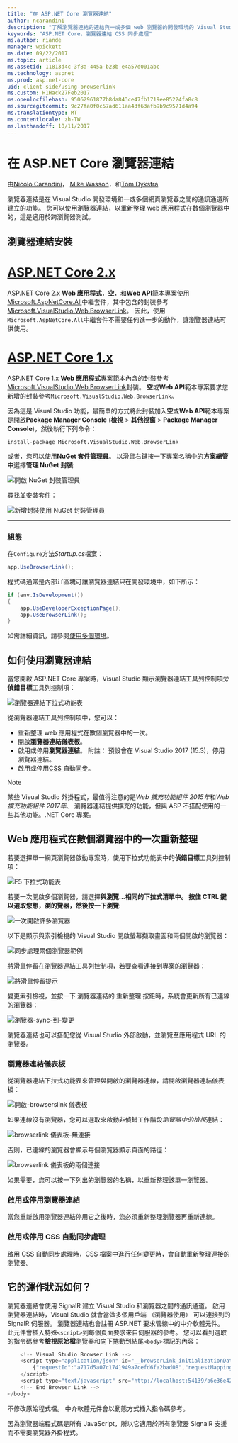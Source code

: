 ```yaml
---
title: "在 ASP.NET Core 瀏覽器連結"
author: ncarandini
description: "了解瀏覽器連結的連結與一或多個 web 瀏覽器的開發環境的 Visual Studio 功能的方式。"
keywords: "ASP.NET Core，瀏覽器連結 CSS 同步處理"
ms.author: riande
manager: wpickett
ms.date: 09/22/2017
ms.topic: article
ms.assetid: 11813d4c-3f8a-445a-b23b-e4a57d001abc
ms.technology: aspnet
ms.prod: asp.net-core
uid: client-side/using-browserlink
ms.custom: H1Hack27Feb2017
ms.openlocfilehash: 95062961877b8da843ce47fb1719ee85224fa8c8
ms.sourcegitcommit: 9c27fa0f0c57ad611aa43f63afb9b9c9571d4a94
ms.translationtype: MT
ms.contentlocale: zh-TW
ms.lasthandoff: 10/11/2017
---
```

# <a name="browser-link-in-aspnet-core"></a>在 ASP.NET Core 瀏覽器連結 

由[Nicolò Carandini](https://github.com/ncarandini)， [Mike Wasson](https://github.com/MikeWasson)，和[Tom Dykstra](https://github.com/tdykstra)

瀏覽器連結是在 Visual Studio 開發環境和一或多個網頁瀏覽器之間的通訊通道所建立的功能。 您可以使用瀏覽器連結，以重新整理 web 應用程式在數個瀏覽器中的，這是適用於跨瀏覽器測試。

## <a name="browser-link-setup"></a>瀏覽器連結安裝

# <a name="aspnet-core-2xtabaspnetcore2x"></a>[ASP.NET Core 2.x](#tab/aspnetcore2x)

ASP.NET Core 2.x **Web 應用程式**，**空**，和**Web API**範本專案使用[Microsoft.AspNetCore.All](https://www.nuget.org/packages/Microsoft.AspNetCore.All/)中繼套件，其中包含的封裝參考[Microsoft.VisualStudio.Web.BrowserLink](https://www.nuget.org/packages/Microsoft.VisualStudio.Web.BrowserLink/)。 因此，使用`Microsoft.AspNetCore.All`中繼套件不需要任何進一步的動作，讓瀏覽器連結可供使用。

# <a name="aspnet-core-1xtabaspnetcore1x"></a>[ASP.NET Core 1.x](#tab/aspnetcore1x)

ASP.NET Core 1.x **Web 應用程式**專案範本內含的封裝參考[Microsoft.VisualStudio.Web.BrowserLink](https://www.nuget.org/packages/Microsoft.VisualStudio.Web.BrowserLink/)封裝。 **空**或**Web API**範本專案要求您新增的封裝參考`Microsoft.VisualStudio.Web.BrowserLink`。

因為這是 Visual Studio 功能，最簡單的方式將此封裝加入**空**或**Web API**範本專案是開啟**Package Manager Console** (**檢視** > **其他視窗** > **Package Manager Console**)，然後執行下列命令：

```console
install-package Microsoft.VisualStudio.Web.BrowserLink
```

或者，您可以使用**NuGet 套件管理員**。 以滑鼠右鍵按一下專案名稱中的**方案總管 中**選擇**管理 NuGet 封裝**:

![開啟 NuGet 封裝管理員](using-browserlink/_static/open-nuget-package-manager.png)

尋找並安裝套件：

![新增封裝使用 NuGet 封裝管理員](using-browserlink/_static/add-package-with-nuget-package-manager.png)

---

### <a name="configuration"></a>組態

在`Configure`方法*Startup.cs*檔案：

```csharp
app.UseBrowserLink();
```

程式碼通常是內部`if`區塊可讓瀏覽器連結只在開發環境中，如下所示：

```csharp
if (env.IsDevelopment())
{
    app.UseDeveloperExceptionPage();
    app.UseBrowserLink();
}
```

如需詳細資訊，請參閱[使用多個環境](xref:fundamentals/environments)。

## <a name="how-to-use-browser-link"></a>如何使用瀏覽器連結

當您開啟 ASP.NET Core 專案時，Visual Studio 顯示瀏覽器連結工具列控制項旁**偵錯目標**工具列控制項：

![瀏覽器連結下拉式功能表](using-browserlink/_static/browserLink-dropdown-menu.png)

從瀏覽器連結工具列控制項中，您可以：

* 重新整理 web 應用程式在數個瀏覽器中的一次。
* 開啟**瀏覽器連結儀表板**。
* 啟用或停用**瀏覽器連結**。 附註： 預設會在 Visual Studio 2017 (15.3)，停用瀏覽器連結。
* 啟用或停用[CSS 自動同步](#enable-or-disable-css-auto-sync)。

> [!NOTE]
> 某些 Visual Studio 外掛程式，最值得注意的是*Web 擴充功能組件 2015年*和*Web 擴充功能組件 2017年*、 瀏覽器連結提供擴充的功能，但與 ASP 不搭配使用的一些其他功能。.NET Core 專案。

## <a name="refresh-the-web-application-in-several-browsers-at-once"></a>Web 應用程式在數個瀏覽器中的一次重新整理

若要選擇單一網頁瀏覽器啟動專案時，使用下拉式功能表中的**偵錯目標**工具列控制項：

![F5 下拉式功能表](using-browserlink/_static/debug-target-dropdown-menu.png)

若要一次開啟多個瀏覽器，請選擇**與瀏覽...**相同的下拉式清單中。 按住 CTRL 鍵以選取您想，瀏的覽器，然後按一下**瀏覽**:

![一次開啟許多瀏覽器](using-browserlink/_static/open-many-browsers-at-once.png)

以下是顯示與索引檢視的 Visual Studio 開啟螢幕擷取畫面和兩個開啟的瀏覽器：

![同步處理兩個瀏覽器範例](using-browserlink/_static/sync-with-two-browsers-example.png)

將滑鼠停留在瀏覽器連結工具列控制項，若要查看連接到專案的瀏覽器：

![將滑鼠停留提示](using-browserlink/_static/hoover-tip.png)

變更索引檢視，並按一下 瀏覽器連結的 重新整理 按鈕時，系統會更新所有已連線的瀏覽器：

![瀏覽器-sync-到-變更](using-browserlink/_static/browsers-sync-to-changes.png)

瀏覽器連結也可以搭配您從 Visual Studio 外部啟動，並瀏覽至應用程式 URL 的瀏覽器。

### <a name="the-browser-link-dashboard"></a>瀏覽器連結儀表板

從瀏覽器連結下拉式功能表來管理與開啟的瀏覽器連線，請開啟瀏覽器連結儀表板：

![開啟-browserslink 儀表板](using-browserlink/_static/open-browserlink-dashboard.png)

如果連線沒有瀏覽器，您可以選取來啟動非偵錯工作階段*瀏覽器中的檢視*連結：

![browserlink 儀表板-無連接](using-browserlink/_static/browserlink-dashboard-no-connections.png)

否則，已連線的瀏覽器會顯示每個瀏覽器顯示頁面的路徑：

![browserlink 儀表板的兩個連接](using-browserlink/_static/browserlink-dashboard-two-connections.png)

如果需要，您可以按一下列出的瀏覽器的名稱，以重新整理該單一瀏覽器。

### <a name="enable-or-disable-browser-link"></a>啟用或停用瀏覽器連結

當您重新啟用瀏覽器連結停用它之後時，您必須重新整理瀏覽器再重新連線。

### <a name="enable-or-disable-css-auto-sync"></a>啟用或停用 CSS 自動同步處理

啟用 CSS 自動同步處理時，CSS 檔案中進行任何變更時，會自動重新整理連接的瀏覽器。

## <a name="how-does-it-work"></a>它的運作狀況如何？

瀏覽器連結會使用 SignalR 建立 Visual Studio 和瀏覽器之間的通訊通道。 啟用瀏覽器連結時，Visual Studio 就會當做多個用戶端 （瀏覽器使用） 可以連接到的 SignalR 伺服器。 瀏覽器連結也會註冊 ASP.NET 要求管線中的中介軟體元件。 此元件會插入特殊`<script>`到每個頁面要求來自伺服器的參考。 您可以看到選取的指令碼參考**檢視原始檔**瀏覽器和向下捲動到結尾`<body>`標記的內容：

```javascript
    <!-- Visual Studio Browser Link -->
    <script type="application/json" id="__browserLink_initializationData">
        {"requestId":"a717d5a07c1741949a7cefd6fa2bad08","requestMappingFromServer":false}
    </script>
    <script type="text/javascript" src="http://localhost:54139/b6e36e429d034f578ebccd6a79bf19bf/browserLink" async="async"></script>
    <!-- End Browser Link -->
</body>
```

不修改原始程式檔。 中介軟體元件會以動態方式插入指令碼參考。 

因為瀏覽器端程式碼是所有 JavaScript，所以它適用於所有瀏覽器 SignalR 支援而不需要瀏覽器外掛程式。
